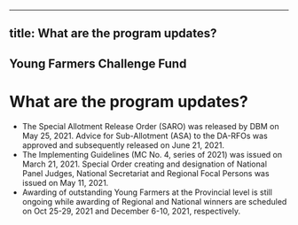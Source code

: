--- 
 title: What are the program updates?
 ---

## Young Farmers Challenge Fund

# What are the program updates?


 - The Special Allotment Release Order (SARO) was released by DBM on May 25, 2021. Advice for Sub-Allotment (ASA) to the DA-RFOs was approved and subsequently released on June 21, 2021.
 - The Implementing Guidelines (MC No. 4, series of 2021) was issued on March 21, 2021. Special Order creating and designation of National Panel Judges, National Secretariat and Regional Focal Persons was issued on May 11, 2021.
 - Awarding of outstanding Young Farmers at the Provincial level is still ongoing while awarding of Regional and National winners are scheduled on Oct 25-29, 2021 and December 6-10, 2021, respectively.
